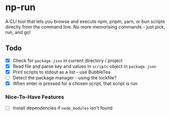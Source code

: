 # np-run

A CLI tool that lets you browse and execute npm, pnpm, yarn, or bun scripts directly from the command line. No more memorising commands - just pick, run, and go!

## Todo

- [x] Check for `package.json` in current directory / project
- [x] Read file and parse key and values in `scripts` object in `package.json`
- [x] Print scripts to stdout as a list - use BubbleTea
- [ ] Detect the package manager - using the lockfile?
- [x] When enter is pressed for a chosen script, that script is run

### Nice-To-Have Features
- [ ] Install dependencies if `node_modules` isn't found
